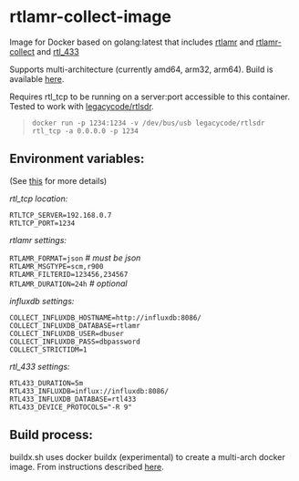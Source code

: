 # rtlamr-collect-image

Image for Docker based on golang:latest that includes [rtlamr](https://github.com/bemasher/rtlamr) and [rtlamr-collect](https://github.com/bemasher/rtlamr-collect) and [rtl_433](https://github.com/merbanan/rtl_433)

Supports multi-architecture (currently amd64, arm32, arm64). Build is available [here](hub.docker.com/vajrang/rtlamr-collect).

Requires rtl_tcp to be running on a server:port accessible to this container. Tested to work with [legacycode/rtlsdr](https://hub.docker.com/r/legacycode/rtlsdr).

> `docker run -p 1234:1234 -v /dev/bus/usb legacycode/rtlsdr rtl_tcp -a 0.0.0.0 -p 1234`

## Environment variables:
(See [this](https://github.com/bemasher/rtlamr-collect/blob/master/README.md) for more details)

_rtl_tcp location:_

`RTLTCP_SERVER=192.168.0.7`\
`RTLTCP_PORT=1234`

_rtlamr settings:_

`RTLAMR_FORMAT=json` _# must be json_\
`RTLAMR_MSGTYPE=scm,r900`\
`RTLAMR_FILTERID=123456,234567`\
`RTLAMR_DURATION=24h` _# optional_

_influxdb settings:_

`COLLECT_INFLUXDB_HOSTNAME=http://influxdb:8086/`\
`COLLECT_INFLUXDB_DATABASE=rtlamr`\
`COLLECT_INFLUXDB_USER=dbuser`\
`COLLECT_INFLUXDB_PASS=dbpassword`\
`COLLECT_STRICTIDM=1`

_rtl_433 settings:_

`RTL433_DURATION=5m`\
`RTL433_INFLUXDB=influx://influxdb:8086/`\
`RTL433_INFLUXDB_DATABASE=rtl433`\
`RTL433_DEVICE_PROTOCOLS="-R 9"`

## Build process:

buildx.sh uses docker buildx (experimental) to create a multi-arch docker image. From instructions described [here](https://www.docker.com/blog/multi-arch-build-and-images-the-simple-way/).
